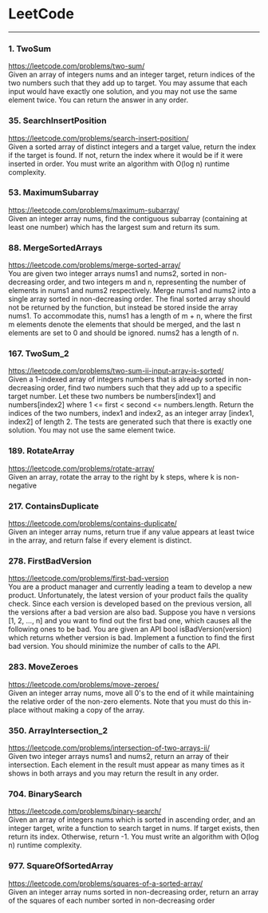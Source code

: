 # LeetCode
<HR>

### 1. TwoSum
https://leetcode.com/problems/two-sum/ <br>
Given an array of integers nums and an integer target, 
return indices of the two numbers such that they add up to target.
You may assume that each input would have exactly one solution, 
and you may not use the same element twice.
You can return the answer in any order.

### 35. SearchInsertPosition
https://leetcode.com/problems/search-insert-position/ <br>
Given a sorted array of distinct integers and a target value, return the index if the target is found.
If not, return the index where it would be if it were inserted in order.
You must write an algorithm with O(log n) runtime complexity.

### 53. MaximumSubarray
https://leetcode.com/problems/maximum-subarray/ <br>
Given an integer array nums, find the contiguous subarray (containing at least one number) which has the largest sum and return its sum.

### 88. MergeSortedArrays
https://leetcode.com/problems/merge-sorted-array/ <br>
You are given two integer arrays nums1 and nums2, sorted in non-decreasing order, and two integers m and n, representing the number of elements in nums1 and nums2 respectively.
Merge nums1 and nums2 into a single array sorted in non-decreasing order.
The final sorted array should not be returned by the function, but instead be stored inside the array nums1. To accommodate this, nums1 has a length of m + n, where the first m elements denote the elements that should be merged, and the last n elements are set to 0 and should be ignored. nums2 has a length of n.

### 167. TwoSum_2
https://leetcode.com/problems/two-sum-ii-input-array-is-sorted/ <br>
Given a 1-indexed array of integers numbers that is already sorted in non-decreasing order, find two numbers such that they add up to a specific target number. Let these two numbers be numbers[index1] and numbers[index2] where 1 <= first < second <= numbers.length.
Return the indices of the two numbers, index1 and index2, as an integer array [index1, index2] of length 2.
The tests are generated such that there is exactly one solution. You may not use the same element twice.

### 189. RotateArray
https://leetcode.com/problems/rotate-array/ <br>
Given an array, rotate the array to the right by k steps, where k is non-negative

### 217. ContainsDuplicate
https://leetcode.com/problems/contains-duplicate/ <br>
Given an integer array nums, return true if any value appears at least twice in the array, and return false if every element is distinct.

### 278. FirstBadVersion
https://leetcode.com/problems/first-bad-version <br>
You are a product manager and currently leading a team to develop a new product. 
Unfortunately, the latest version of your product fails the quality check. 
Since each version is developed based on the previous version, 
all the versions after a bad version are also bad.
Suppose you have n versions [1, 2, ..., n] and you want to find out the first bad one, 
which causes all the following ones to be bad.
You are given an API bool isBadVersion(version) which returns whether version is bad. 
Implement a function to find the first bad version. 
You should minimize the number of calls to the API.

### 283. MoveZeroes
https://leetcode.com/problems/move-zeroes/ <br>
Given an integer array nums, move all 0's to the end of it while maintaining the relative order of the non-zero elements.
Note that you must do this in-place without making a copy of the array.

### 350. ArrayIntersection_2
https://leetcode.com/problems/intersection-of-two-arrays-ii/ <br>
Given two integer arrays nums1 and nums2, return an array of their intersection. Each element in the result must appear as many times as it shows in both arrays and you may return the result in any order.

### 704. BinarySearch
https://leetcode.com/problems/binary-search/ <br>
Given an array of integers nums which is sorted in ascending order, and an integer target, write a function to search target in nums. If target exists, then return its index. Otherwise, return -1.
You must write an algorithm with O(log n) runtime complexity.

### 977. SquareOfSortedArray
https://leetcode.com/problems/squares-of-a-sorted-array/ <br>
Given an integer array nums sorted in non-decreasing order, 
return an array of the squares of each number sorted in non-decreasing order


